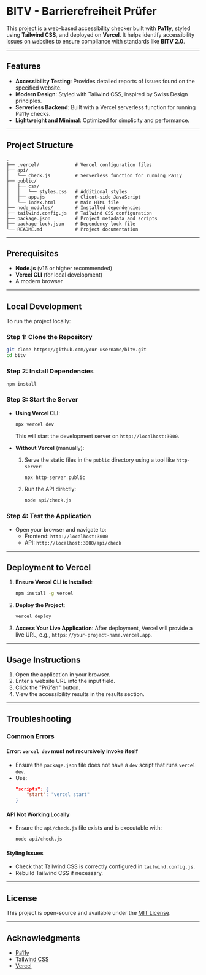# BITV - Barrierefreiheit Prüfer

This project is a web-based accessibility checker built with **Pa11y**, styled using **Tailwind CSS**, and deployed on **Vercel**. It helps identify accessibility issues on websites to ensure compliance with standards like **BITV 2.0**.

---

## Features
- **Accessibility Testing**: Provides detailed reports of issues found on the specified website.
- **Modern Design**: Styled with Tailwind CSS, inspired by Swiss Design principles.
- **Serverless Backend**: Built with a Vercel serverless function for running Pa11y checks.
- **Lightweight and Minimal**: Optimized for simplicity and performance.

---

## Project Structure
```
.
├── .vercel/             # Vercel configuration files
├── api/
│   └── check.js         # Serverless function for running Pa11y
├── public/
│   ├── css/
│   │   └── styles.css   # Additional styles
│   ├── app.js           # Client-side JavaScript
│   └── index.html       # Main HTML file
├── node_modules/        # Installed dependencies
├── tailwind.config.js   # Tailwind CSS configuration
├── package.json         # Project metadata and scripts
├── package-lock.json    # Dependency lock file
└── README.md            # Project documentation
```

---

## Prerequisites
- **Node.js** (v16 or higher recommended)
- **Vercel CLI** (for local development)
- A modern browser

---

## Local Development
To run the project locally:

### **Step 1: Clone the Repository**
```bash
git clone https://github.com/your-username/bitv.git
cd bitv
```

### **Step 2: Install Dependencies**
```bash
npm install
```

### **Step 3: Start the Server**
- **Using Vercel CLI**:
  ```bash
  npx vercel dev
  ```
  This will start the development server on `http://localhost:3000`.

- **Without Vercel** (manually):
  1. Serve the static files in the `public` directory using a tool like `http-server`:
     ```bash
     npx http-server public
     ```
  2. Run the API directly:
     ```bash
     node api/check.js
     ```

### **Step 4: Test the Application**
- Open your browser and navigate to:
  - Frontend: `http://localhost:3000`
  - API: `http://localhost:3000/api/check`

---

## Deployment to Vercel

1. **Ensure Vercel CLI is Installed**:
   ```bash
   npm install -g vercel
   ```

2. **Deploy the Project**:
   ```bash
   vercel deploy
   ```

3. **Access Your Live Application**:
   After deployment, Vercel will provide a live URL, e.g., `https://your-project-name.vercel.app`.

---

## Usage Instructions

1. Open the application in your browser.
2. Enter a website URL into the input field.
3. Click the "Prüfen" button.
4. View the accessibility results in the results section.

---

## Troubleshooting

### Common Errors

#### **Error: `vercel dev` must not recursively invoke itself**
- Ensure the `package.json` file does not have a `dev` script that runs `vercel dev`.
- Use:
  ```json
  "scripts": {
      "start": "vercel start"
  }
  ```

#### **API Not Working Locally**
- Ensure the `api/check.js` file exists and is executable with:
  ```bash
  node api/check.js
  ```

#### **Styling Issues**
- Check that Tailwind CSS is correctly configured in `tailwind.config.js`.
- Rebuild Tailwind CSS if necessary.

---

## License
This project is open-source and available under the [MIT License](LICENSE).

---

## Acknowledgments
- [Pa11y](https://pa11y.org/)
- [Tailwind CSS](https://tailwindcss.com/)
- [Vercel](https://vercel.com/)

